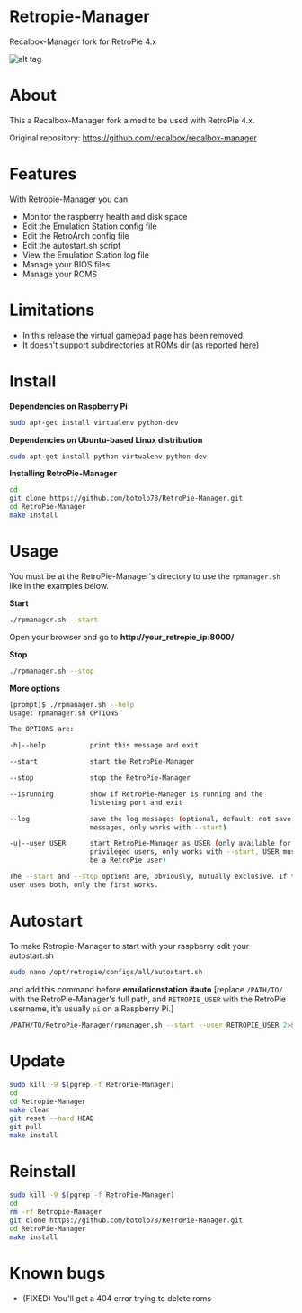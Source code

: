 # Retropie-Manager
Recalbox-Manager fork for RetroPie 4.x

![alt tag](https://github.com/botolo78/RetroPie-Manager/blob/retropie/screenshot.png)

# About

This a Recalbox-Manager fork aimed to be used with RetroPie 4.x.

Original repository: https://github.com/recalbox/recalbox-manager

# Features
With Retropie-Manager you can
- Monitor the raspberry health and disk space
- Edit the Emulation Station config file
- Edit the RetroArch config file
- Edit the autostart.sh script
- View the Emulation Station log file
- Manage your BIOS files
- Manage your ROMS

# Limitations

- In this release the virtual gamepad page has been removed.
- It doesn't support subdirectories at ROMs dir (as reported [here](https://github.com/botolo78/RetroPie-Manager/issues/5))


# Install

**Dependencies on Raspberry Pi**

```sh
sudo apt-get install virtualenv python-dev
```

**Dependencies on Ubuntu-based Linux distribution**

```sh
sudo apt-get install python-virtualenv python-dev
```

**Installing RetroPie-Manager**
```sh
cd
git clone https://github.com/botolo78/RetroPie-Manager.git
cd RetroPie-Manager
make install
```

# Usage

You must be at the RetroPie-Manager's directory to use the `rpmanager.sh` like in the examples below.

**Start**
```sh
./rpmanager.sh --start
```
Open your browser and go to **http://your_retropie_ip:8000/**

**Stop**
```sh
./rpmanager.sh --stop
```

**More options**
```sh
[prompt]$ ./rpmanager.sh --help
Usage: rpmanager.sh OPTIONS

The OPTIONS are:

-h|--help           print this message and exit

--start             start the RetroPie-Manager

--stop              stop the RetroPie-Manager

--isrunning         show if RetroPie-Manager is running and the
                    listening port and exit

--log               save the log messages (optional, default: not save log
                    messages, only works with --start)

-u|--user USER      start RetroPie-Manager as USER (only available for
                    privileged users, only works with --start, USER must 
                    be a RetroPie user)

The --start and --stop options are, obviously, mutually exclusive. If the
user uses both, only the first works.

```


# Autostart
To make Retropie-Manager to start with your raspberry edit your autostart.sh

```sh
sudo nano /opt/retropie/configs/all/autostart.sh
```
and add this command before **emulationstation #auto** [replace `/PATH/TO/` with the RetroPie-Manager's full path, and `RETROPIE_USER` with the RetroPie username, it's usually `pi` on a Raspberry Pi.]

```sh
/PATH/TO/RetroPie-Manager/rpmanager.sh --start --user RETROPIE_USER 2>&1 &
```

# Update
```sh
sudo kill -9 $(pgrep -f RetroPie-Manager)
cd 
cd Retropie-Manager
make clean
git reset --hard HEAD
git pull
make install
```

# Reinstall
```sh
sudo kill -9 $(pgrep -f RetroPie-Manager)
cd 
rm -rf Retropie-Manager
git clone https://github.com/botolo78/RetroPie-Manager.git
cd RetroPie-Manager
make install
```

# Known bugs

- (FIXED) You'll get a 404 error trying to delete roms
